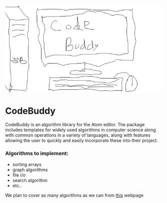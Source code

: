 ![photo logo](untitled(5).png)  

# CodeBuddy

CodeBuddy is an algorithm library for the Atom editor. The package includes templates for widely used algorithms in computer science along with common operations in a variety of languages, along with features allowing the user to quickly and easily incorporate these into their project.

### Algorithms to implement:  
- sorting arrays
- graph algorithms
- file i/o
- search algorithm
- etc..

We plan to cover as many algorithms as we can from [this](https://www.geeksforgeeks.org/top-algorithms-and-data-structures-for-competitive-programming/) webpage
